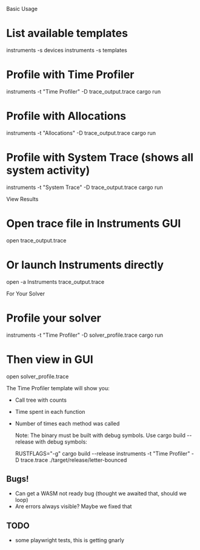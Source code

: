 
  Basic Usage

# List available templates

  instruments -s devices
  instruments -s templates

# Profile with Time Profiler

  instruments -t "Time Profiler" -D trace_output.trace cargo run

# Profile with Allocations

  instruments -t "Allocations" -D trace_output.trace cargo run

# Profile with System Trace (shows all system activity)

  instruments -t "System Trace" -D trace_output.trace cargo run

  View Results

# Open trace file in Instruments GUI

  open trace_output.trace

# Or launch Instruments directly

  open -a Instruments trace_output.trace

  For Your Solver

# Profile your solver

  instruments -t "Time Profiler" -D solver_profile.trace cargo run

# Then view in GUI

  open solver_profile.trace

  The Time Profiler template will show you:

- Call tree with counts
- Time spent in each function
- Number of times each method was called

  Note: The binary must be built with debug symbols. Use cargo build --release with debug symbols:

  RUSTFLAGS="-g" cargo build --release
  instruments -t "Time Profiler" -D trace.trace ./target/release/letter-bounced



## Bugs!

- Can get a WASM not ready bug (thought we awaited that, should we loop)
- Are errors always visible? Maybe we fixed that

## TODO

- some playwright tests, this is getting gnarly

